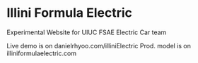 # Illini Formula Electric
Experimental Website for UIUC FSAE Electric Car team

Live demo is on danielrhyoo.com/illiniElectric
Prod. model is on illiniformulaelectric.com
